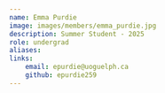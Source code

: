 ```yaml
---
name: Emma Purdie
image: images/members/emma_purdie.jpg
description: Summer Student - 2025
role: undergrad
aliases:
links:
    email: epurdie@uoguelph.ca
    github: epurdie259
---
```

